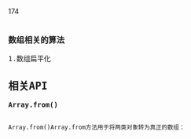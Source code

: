 174

<pre class="vditor-reset" placeholder="" contenteditable="true" spellcheck="false"><h3 data-block="0" class="vditor-ir__node" id="ir-数组相关的算法" data-marker="#"><span class="vditor-ir__marker vditor-ir__marker--heading" data-type="heading-marker"></span>数组相关的算法</h3><p data-block="0">1.数组扁平化</p><p data-block="0"></p><p data-block="0"></p><h2 data-block="0" class="vditor-ir__node" id="ir-相关API" data-marker="#"><span class="vditor-ir__marker vditor-ir__marker--heading" data-type="heading-marker"></span>相关API</h2><p data-block="0"><span data-type="strong" class="vditor-ir__node"><span class="vditor-ir__marker vditor-ir__marker--bi"></span><strong data-newline="1">Array.from()</strong><span class="vditor-ir__marker vditor-ir__marker--bi"></span></span></p><div data-block="0" data-type="code-block" class="vditor-ir__node"><span class="vditor-ir__marker vditor-ir__marker--info" data-type="code-block-info"></span><pre class="vditor-ir__marker--pre vditor-ir__marker"><code></code></pre><pre class="vditor-ir__preview" data-render="1"><code class="hljs javascript vditor-linenumber"><span class="hljs-built_in">Array</span>.from()<span class="hljs-built_in">Array</span>.from方法用于将两类对象转为真正的数组：

```
